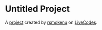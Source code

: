 # Untitled Project
A [project](https://livecodes.io/?x=https://github.com/rsmokenu/ab/tree/gh-pages/src) created by [rsmokenu](https://github.com/rsmokenu) on [LiveCodes](https://livecodes.io).